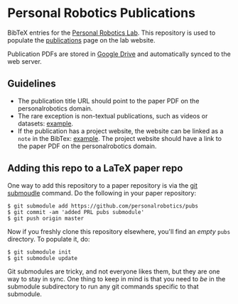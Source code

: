 # Personal Robotics Publications

BibTeX entries for the [Personal Robotics Lab][prl]. This repository is used to
populate the [publications][prl-pubs] page on the lab website.

Publication PDFs are stored in [Google Drive][prl-drive] and automatically
synced to the web server.

[prl]: https://personalrobotics.cs.washington.edu/
[prl-pubs]: https://personalrobotics.cs.washington.edu/publications/
[prl-drive]: https://drive.google.com/drive/folders/1M9fOGIIQ3e1R62dtVit5rZ5iWZqxfWV9

## Guidelines

- The publication title URL should point to the paper PDF on the personalrobotics domain.
- The rare exception is non-textual publications, such as videos or datasets: [example](https://github.com/personalrobotics/pubs/blob/e70ceab48d07c2efdaa4a071256fd8c1e17e861f/siddpubs-misc.bib#L68-L69).
- If the publication has a project website, the website can be linked as a `note` in the BibTex: [example](https://github.com/personalrobotics/pubs/blob/e70ceab48d07c2efdaa4a071256fd8c1e17e861f/siddpubs-conf.bib#L72).
  The project website should have a link to the paper PDF on the personalrobotics domain.

## Adding this repo to a LaTeX paper repo

One way to add this repository to a paper repository is via the [git submoudle](https://git-scm.com/book/en/v2/Git-Tools-Submodules) command. Do the following in your paper repository:
```
$ git submodule add https://github.com/personalrobotics/pubs
$ git commit -am 'added PRL pubs submodule'
$ git push origin master
```
Now if you freshly clone this repository elsewhere, you'll find an _empty_ `pubs` directory. To populate it, do:
```
$ git submodule init
$ git submodule update
```
Git submodules are tricky, and not everyone likes them, but they are one way to stay in sync. One thing to keep in mind is that you need to _be_ in the submodule subdirectory to run any git commands specific to that submodule.
